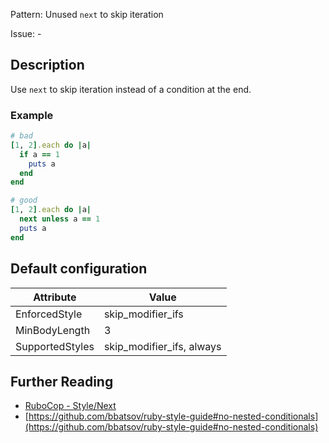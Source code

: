 Pattern: Unused `next` to skip iteration

Issue: -

## Description

Use `next` to skip iteration instead of a condition at the end.

### Example

```ruby
# bad
[1, 2].each do |a|
  if a == 1
    puts a
  end
end

# good
[1, 2].each do |a|
  next unless a == 1
  puts a
end
```

## Default configuration

Attribute | Value
--- | ---
EnforcedStyle | skip_modifier_ifs
MinBodyLength | 3
SupportedStyles | skip_modifier_ifs, always

## Further Reading

* [RuboCop - Style/Next](https://rubocop.readthedocs.io/en/latest/cops_style/#stylenext)
* [https://github.com/bbatsov/ruby-style-guide#no-nested-conditionals](https://github.com/bbatsov/ruby-style-guide#no-nested-conditionals)
